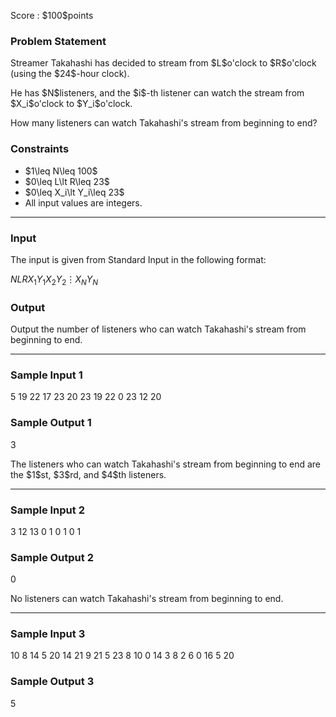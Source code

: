 
<div>

<span>

<span>

<p>
Score : $100$points
</p>

<div>

<section>

### **Problem Statement**

<p>
Streamer Takahashi has decided to stream from $L$o'clock to $R$o'clock (using the $24$-hour clock).
</p>

<p>
He has $N$listeners, and the $i$-th listener can watch the stream from $X_i$o'clock to $Y_i$o'clock.
</p>

<p>
How many listeners can watch Takahashi's stream from beginning to end?
</p>

</section>

</div>

<div>

<section>

### **Constraints**

<ul>

<li>
$1\leq N\leq 100$
</li>

<li>
$0\leq L\lt R\leq 23$
</li>

<li>
$0\leq X_i\lt Y_i\leq 23$
</li>

<li>
All input values are integers.
</li>

</ul>

</section>

</div>

---

<div>

<div>

<section>

### **Input**

<p>
The input is given from Standard Input in the following format:
</p>

<div>

$N$$L$$R$$X_1$$Y_1$$X_2$$Y_2$$\vdots$$X_N$$Y_N$
</div>

</section>

</div>

<div>

<section>

### **Output**

<p>
Output the number of listeners who can watch Takahashi's stream from beginning to end.
</p>

</section>

</div>

</div>

---

<div>

<section>

### **Sample Input 1**

<div>

5 19 22
17 23
20 23
19 22
0 23
12 20

</div>

</section>

</div>

<div>

<section>

### **Sample Output 1**

<div>

3

</div>

<p>
The listeners who can watch Takahashi's stream from beginning to end are the $1$st, $3$rd, and $4$th listeners.
</p>

</section>

</div>

---

<div>

<section>

### **Sample Input 2**

<div>

3 12 13
0 1
0 1
0 1

</div>

</section>

</div>

<div>

<section>

### **Sample Output 2**

<div>

0

</div>

<p>
No listeners can watch Takahashi's stream from beginning to end.
</p>

</section>

</div>

---

<div>

<section>

### **Sample Input 3**

<div>

10 8 14
5 20
14 21
9 21
5 23
8 10
0 14
3 8
2 6
0 16
5 20

</div>

</section>

</div>

<div>

<section>

### **Sample Output 3**

<div>

5

</div>

</section>

</div>

</span>

</span>

</div>
